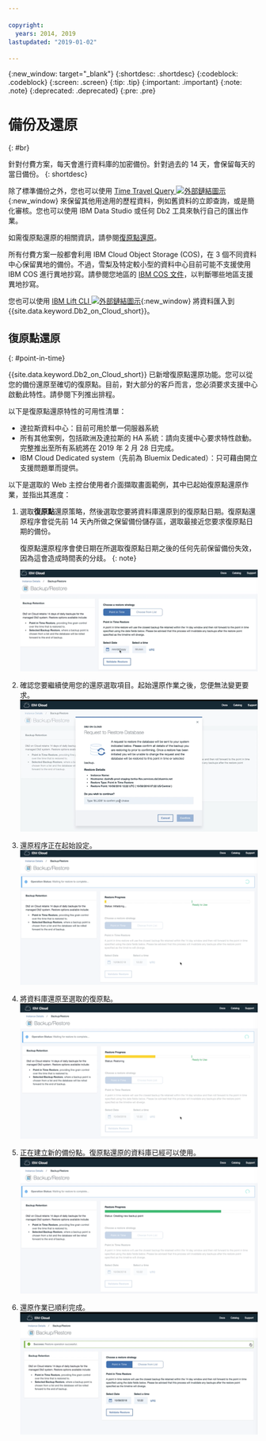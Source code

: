 ```yaml
---

copyright:
  years: 2014, 2019
lastupdated: "2019-01-02"

---
```


<!-- Attribute definitions --> 
{:new_window: target="_blank"}
{:shortdesc: .shortdesc}
{:codeblock: .codeblock}
{:screen: .screen}
{:tip: .tip}
{:important: .important}
{:note: .note}
{:deprecated: .deprecated}
{:pre: .pre}

# 備份及還原
{: #br}

針對付費方案，每天會進行資料庫的加密備份。針對過去的 14 天，會保留每天的當日備份。
{: shortdesc}

除了標準備份之外，您也可以使用 [Time Travel Query ![外部鏈結圖示](../../icons/launch-glyph.svg "外部鏈結圖示")](https://developer.ibm.com/answers/questions/426878/how-do-i-use-time-travel-query-in-db2-or-db2-on-cl.html){:new_window} 來保留其他用途用的歷程資料，例如舊資料的立即查詢，或是簡化審核。您也可以使用 IBM Data Studio 或任何 Db2 工具來執行自己的匯出作業。
 
如需復原點還原的相關資訊，請參閱[復原點還原](#point-in-time)。

所有付費方案一般都會利用 IBM Cloud Object Storage (COS)，在 3 個不同資料中心保留異地的備份。不過，雪梨及特定較小型的資料中心目前可能不支援使用 IBM COS 進行異地抄寫。請參閱您地區的 [IBM COS 文件](/docs/services/cloud-object-storage/basics/endpoints.html#select-regions-and-endpoints)，以判斷哪些地區支援異地抄寫。

<!-- Retained backups are used by IBM for system recovery purposes in the event of a disaster or system loss. Use the [Time Travel Query ![External link icon](../../icons/launch-glyph.svg "External link icon")](https://developer.ibm.com/answers/questions/426878/how-do-i-use-time-travel-query-in-db2-or-db2-on-cl.html){:new_window} to keep historical data for your own purposes. In addition, you can also perform your own exports using IBM Data Studio or any Db2 tool. -->

<!-- To store your backups offsite at a remote storage site, make a request to IBM Support. -->

您也可以使用 [IBM Lift CLI ![外部鏈結圖示](../../icons/launch-glyph.svg "外部鏈結圖示")](https://lift.ng.bluemix.net/){:new_window} 將資料匯入到 {{site.data.keyword.Db2_on_Cloud_short}}。

## 復原點還原
{: #point-in-time}

{{site.data.keyword.Db2_on_Cloud_short}} 已新增復原點還原功能。您可以從您的備份還原至確切的復原點。目前，對大部分的客戶而言，您必須要求支援中心啟動此特性。請參閱下列推出排程。

以下是復原點還原特性的可用性清單：
- 達拉斯資料中心：目前可用於單一伺服器系統
- 所有其他案例，包括歐洲及達拉斯的 HA 系統：請向支援中心要求特性啟動。完整推出至所有系統將在 2019 年 2 月 28 日完成。
- IBM Cloud Dedicated system（先前為 Bluemix Dedicated）：只可藉由開立支援問題單而提供。

以下是選取的 Web 主控台使用者介面擷取畫面範例，其中已起始復原點還原作業，並指出其進度：

1. 選取**復原點**還原策略，然後選取您要將資料庫還原到的復原點日期。復原點還原程序會從先前 14 天內所做之保留備份儲存區，選取最接近您要求復原點日期的備份。 

   復原點還原程序會使日期在所選取復原點日期之後的任何先前保留備份失效，因為這會造成時間表的分歧。
   {: note}

   ![強調顯示之復原點還原策略選取項目的視圖](images/pit_restore_1.png)

2. 確認您要繼續使用您的還原選取項目。起始還原作業之後，您便無法變更要求。  
![復原點還原確認對話框的視圖](images/pit_restore_2.png)

3. 還原程序正在起始設定。
![復原點還原起始設定的視圖](images/pit_restore_3.png)

4. 將資料庫還原至選取的復原點。
![復原點還原進度的視圖](images/pit_restore_4.png)

5. 正在建立新的備份點。復原點還原的資料庫已經可以使用。
![建立新備份點的視圖](images/pit_restore_5.png)

6. 還原作業已順利完成。
![順利完成還原作業的視圖](images/pit_restore_6.png)

